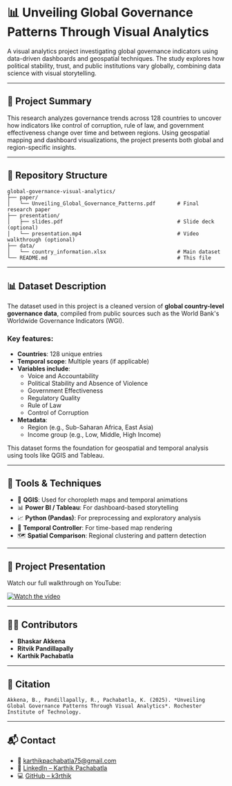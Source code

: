 # 📊 Unveiling Global Governance Patterns Through Visual Analytics

A visual analytics project investigating global governance indicators using data-driven dashboards and geospatial techniques. The study explores how political stability, trust, and public institutions vary globally, combining data science with visual storytelling.

---

## 🎯 Project Summary

This research analyzes governance trends across 128 countries to uncover how indicators like control of corruption, rule of law, and government effectiveness change over time and between regions. Using geospatial mapping and dashboard visualizations, the project presents both global and region-specific insights.

---

## 📂 Repository Structure

```
global-governance-visual-analytics/
├── paper/
│   └── Unveiling_Global_Governance_Patterns.pdf       # Final research paper
├── presentation/
│   ├── slides.pdf                                     # Slide deck (optional)
│   └── presentation.mp4                               # Video walkthrough (optional)
├── data/
│   └── country_information.xlsx                       # Main dataset
└── README.md                                          # This file
```

---

## 📊 Dataset Description

The dataset used in this project is a cleaned version of **global country-level governance data**, compiled from public sources such as the World Bank's Worldwide Governance Indicators (WGI).

### Key features:
- **Countries**: 128 unique entries
- **Temporal scope**: Multiple years (if applicable)
- **Variables include**:
  - Voice and Accountability
  - Political Stability and Absence of Violence
  - Government Effectiveness
  - Regulatory Quality
  - Rule of Law
  - Control of Corruption
- **Metadata**:
  - Region (e.g., Sub-Saharan Africa, East Asia)
  - Income group (e.g., Low, Middle, High Income)

This dataset forms the foundation for geospatial and temporal analysis using tools like QGIS and Tableau.

---

## 🧰 Tools & Techniques

- 📍 **QGIS**: Used for choropleth maps and temporal animations
- 📊 **Power BI / Tableau**: For dashboard-based storytelling
- 📈 **Python (Pandas)**: For preprocessing and exploratory analysis
- 🧪 **Temporal Controller**: For time-based map rendering
- 🗺️ **Spatial Comparison**: Regional clustering and pattern detection

---

## 🎥 Project Presentation

Watch our full walkthrough on YouTube:

[![Watch the video](https://img.youtube.com/vi/ogcPO_4lR5o/0.jpg)](https://youtu.be/ogcPO_4lR5o)

---

## 👨‍💻 Contributors

- **Bhaskar Akkena**
- **Ritvik Pandillapally**
- **Karthik Pachabatla**

---

## 📜 Citation

```
Akkena, B., Pandillapally, R., Pachabatla, K. (2025). *Unveiling Global Governance Patterns Through Visual Analytics*. Rochester Institute of Technology.
```

---

## 📬 Contact

- 📧 [karthikpachabatla75@gmail.com](mailto:karthikpachabatla75@gmail.com)
- 🔗 [LinkedIn – Karthik Pachabatla](https://linkedin.com/in/karthik-pachabatla-b01b40212)
- 💻 [GitHub – k3rthik](https://github.com/k3rthik)
